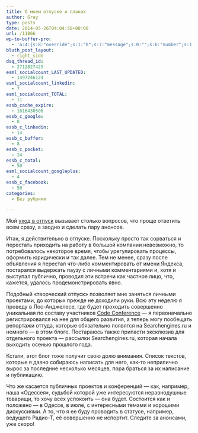 ```yaml
---
title: О моем отпуске и планах
author: Gray
type: posts
date: 2014-05-26T04:04:58+00:00
url: /11866
wp-to-buffer-pro:
  - 'a:4:{s:8:"override";s:1:"0";s:7:"message";s:0:"";s:6:"number";s:1:"1";s:16:"alternateMessage";s:0:"";}'
bluth_post_layout:
  - right_side
dsq_thread_id:
  - 2712827425
esml_socialcount_LAST_UPDATED:
  - 1497246124
esml_socialcount_linkedin:
  - 7
esml_socialcount_TOTAL:
  - 11
essb_cache_expire:
  - 1616430506
essb_c_google:
  - 8
essb_c_linkedin:
  - 14
essb_c_buffer:
  - 8
essb_c_pocket:
  - 24
essb_c_total:
  - 50
esml_socialcount_googleplus:
  - 4
essb_c_facebook:
  - 50
categories:
  - Без рубрики

---
```








<p class="p1">
  Мой <a href="http://blognot.co/11832"><span class="s1">уход в отпуск</span></a> вызывает столько вопросов, что проще ответить всем сразу, а заодно и сделать пару анонсов.
</p>

<p class="p1">
  Итак, я действительно в отпуске. Поскольку просто так сорваться и перестать приходить на работу в большой компании невозможно, то потребовалось некоторое время, чтобы урегулировать процессы, оформить юридически и так далее. Тем не менее, сразу после объявления я перестал что-либо комментировать от имени Яндекса, постарался выдержать паузу с личными комментариями и, хотя и выступал публично, проводил эти встречи как частное лицо, что, кажется, удалось продемонстрировать явно.
</p>

<p class="p1">
  Подобный «творческий отпуск» позволяет мне заняться личными проектами, до которых прежде не доходили руки. Всю эту неделю я проведу в Лос-Анджелесе, где будет проходить совершенно уникальная по составу участников <a href="http://recode.net/events/code-conference/"><span class="s1">Code Conference</span></a> — я первоначально регистрировался на нее для общего развития, а теперь могу пообещать репортажи оттуда, которые обязательно появятся на Searchengines.ru и немного — в этом блоге. Постараюсь также припасти эксклюзив для отдельного проекта — рассылки Searchengines.ru, которая начала выходить осенью прошлого года.
</p>

<p class="p1">
  Кстати, этот блог тоже получит свою долю внимания. Список текстов, которые я давно собираюсь написать для него, как-то неприлично вырос за последние несколько месяцев, пора браться за их написание и публикацию.
</p>

<p class="p1">
  Что же касается публичных проектов и конференций — как, например, наша «Одессея», судьбой которой уже интересуются неравнодушные товарищи, то хочу всех успокоить — она будет. Состоится как и положено — в Одессе, в июле, с интересными темами и хорошими дискуссиями. А то, что я ее буду проводить в статусе, например, ведущего Радио-Т, её совершенно не испортит. Следите за анонсами, уже скоро!
</p>